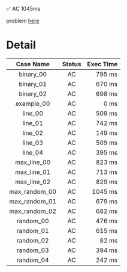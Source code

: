 ✅  AC  1045ms

problem [here](https://judge.yosupo.jp/problem/lca)

# Detail

| Case Name | Status | Exec Time |
|:---------:|:------:|---------:|
| binary_00 | AC | 795 ms |
| binary_01 | AC | 670 ms |
| binary_02 | AC | 698 ms |
| example_00 | AC | 0 ms |
| line_00 | AC | 509 ms |
| line_01 | AC | 742 ms |
| line_02 | AC | 149 ms |
| line_03 | AC | 509 ms |
| line_04 | AC | 395 ms |
| max_line_00 | AC | 823 ms |
| max_line_01 | AC | 713 ms |
| max_line_02 | AC | 829 ms |
| max_random_00 | AC | 1045 ms |
| max_random_01 | AC | 679 ms |
| max_random_02 | AC | 682 ms |
| random_00 | AC | 476 ms |
| random_01 | AC | 615 ms |
| random_02 | AC | 82 ms |
| random_03 | AC | 394 ms |
| random_04 | AC | 242 ms |


